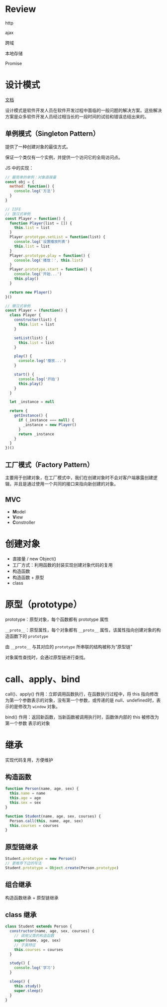 # Review

http

ajax

跨域

本地存储

Promise

# 设计模式

[文档](https://www.runoob.com/design-pattern/design-pattern-tutorial.html)

设计模式是软件开发人员在软件开发过程中面临的一般问题的解决方案。这些解决方案是众多软件开发人员经过相当长的一段时间的试验和错误总结出来的。

## 单例模式（Singleton Pattern）

提供了一种创建对象的最佳方式。

保证一个类仅有一个实例，并提供一个访问它的全局访问点。

JS 中的实现：

```js
// 最简单的单例：对象直接量
const obj = {
  method: function() {
    console.log('方法')
  }
}
```

```js
// IIFE
// 饿汉式单例
const Player = function() {
  function Player(list = []) {
    this.list = list
  }
  Player.prototype.setList = function(list) {
    console.log('设置播放列表')
    this.list = list
  }
  Player.prototype.play = function() {
    console.log('播放：', this.list)
  }
  Player.prototype.start = function() {
    console.log('开始...')
    this.play()
  }

  return new Player()
}()
```

```js
// 懒汉式单例
const Player = (function() {
  class Player {
    constructor(list) {
      this.list = list
    }

    setList(list) {
      this.list = list
    }

    play() {
      console.log('播放...')
    }

    start() {
      console.log('开始')
      this.play()
    }
  }

  let _instance = null

  return {
    getInstance() {
      if (_instance === null) {
        _instance = new Player()
      }
      return _instance
    }
  }
})()
```

## 工厂模式（Factory Pattern）

主要用于创建对象，在工厂模式中，我们在创建对象时不会对客户端暴露创建逻辑，并且是通过使用一个共同的接口来指向新创建的对象。

## MVC

- **M**odel
- **V**iew
- **C**onstroller

# 创建对象

- 直接量 / new Object()
- 工厂方式：利用函数的封装实现创建对象代码的复用
- 构造函数
- 构造函数 + 原型
- class

# 原型（prototype）

prototype：原型对象，每个函数都有 prototype 属性

`__proto__`：原型属性，每个对象都有 `__proto__` 属性，该属性指向创建对象的构造函数下的 `prototype`

由 `__proto__` 与其对应的 `prototype` 所串联的结构被称为“原型链”

对象属性查找时，会通过原型链进行查找。

# call、apply、bind

call()、apply() 作用：立即调用函数执行，在函数执行过程中，将 this 指向修改为第一个参数表示的对象，没有第一个参数，或传递的是 null、undefined时，表示的是修改为 `window` 对象。

bind() 作用：返回新函数，当新函数被调用执行时，函数体内部的 this 被修改为 第一个参数 表示的对象

# 继承

实现代码复用，方便维护

## 构造函数

```js
function Person(name, age, sex) {
  this.name = name
  this.age = age
  this.sex = sex
}

function Student(name, age, sex, courses) {
  Person.call(this, name, age, sex)
  this.courses = courses
}
```

## 原型链继承

```js
Student.prototype = new Person()
// 更推荐下边的写法
Student.prototype = Object.create(Person.prototype)
```

## 组合继承

构造函数继承 + 原型链继承

## class 继承

```js
class Student extends Person {
  constructor(name, age, sex, courses) {
    // 调用父类的构造函数
    super(name, age, sex)
    // 子类特征
    this.courses = courses
  }

  study() {
    console.log('学习')
  }

  sleep() {
    this.study()
    super.sleep()
  }
}
```

